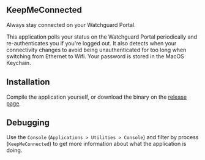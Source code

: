 ## KeepMeConnected

Always stay connected on your Watchguard Portal.

This application polls your status on the Watchguard Portal periodically and re-authenticates you if you're logged out.
It also detects when your connectivity changes to avoid being unauthenticated for too long when switching from Ethernet to Wifi.
Your password is stored in the MacOS Keychain.

## Installation
Compile the application yourself, or download the binary on the [release page](https://github.com/maxlaverse/KeepMeConnected/releases).

## Debugging
Use the `Console` (`Applications > Utilities > Console`) and filter by process (`KeepMeConnected`) to get more information about
what the application is doing.
